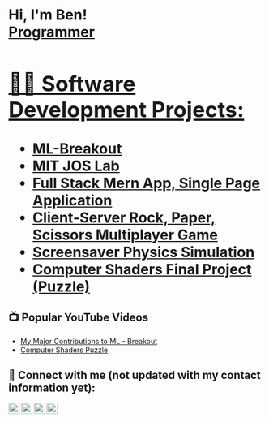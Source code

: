 <h1>Hi, I'm Ben! <br/><a href="https://github.com/benlenjamin">Programmer

<h2>👨‍💻 Software Development Projects:</h2>

- [ML-Breakout](https://github.com/benlenjamin/ml-breakout-devops)
- [MIT JOS Lab](https://github.com/OSU-OS2/jos-labs-benlenjamin)
- [Full Stack Mern App, Single Page Application](https://github.com/benlenjamin/full_stack_mern_app/tree/main)
- [Client-Server Rock, Paper, Scissors Multiplayer Game](https://github.com/benlenjamin/rockpaperscissors_socket_multiplayer)
- [Screensaver Physics Simulation](https://github.com/benlenjamin/cs361project)
- [Computer Shaders Final Project (Puzzle)](https://github.com/benlenjamin/shaders_puzzle)
  
<h2>📺 Popular YouTube Videos</h2>

- [My Major Contributions to ML - Breakout](https://youtu.be/MwT9pnGHj7c)
- [Computer Shaders Puzzle](https://media.oregonstate.edu/media/t/1_pjg3ru1y)

<h2> 🤳 Connect with me (not updated with my contact information yet):</h2>

[<img align="left" alt="JoshMadakor | YouTube" width="22px" src="https://cdn.jsdelivr.net/npm/simple-icons@v3/icons/youtube.svg" />][youtube]
[<img align="left" alt="JoshMadakor | Twitter" width="22px" src="https://cdn.jsdelivr.net/npm/simple-icons@v3/icons/twitter.svg" />][twitter]
[<img align="left" alt="JoshMadakor | LinkedIn" width="22px" src="https://cdn.jsdelivr.net/npm/simple-icons@v3/icons/linkedin.svg" />][linkedin]
[<img align="left" alt="JoshMadakor | Instagram" width="22px" src="https://cdn.jsdelivr.net/npm/simple-icons@v3/icons/instagram.svg" />][instagram]

[twitter]: https://twitter.com/joshmadakor
[youtube]: https://www.youtube.com/c/joshmadakor
[instagram]: https://www.instagram.com/joshmadakor/
[linkedin]: https://linkedin.com/in/joshmadakor

<!--
**joshmadakor1/joshmadakor1** is a ✨ _special_ ✨ repository because its `README.md` (this file) appears on your GitHub profile.

Here are some ideas to get you started:

- 🔭 I’m currently working on ...
- 🌱 I’m currently learning ...
- 👯 I’m looking to collaborate on ...
- 🤔 I’m looking for help with ...
- 💬 Ask me about ...
- 📫 How to reach me: ...
- 😄 Pronouns: ...
- ⚡ Fun fact: ...
-->
